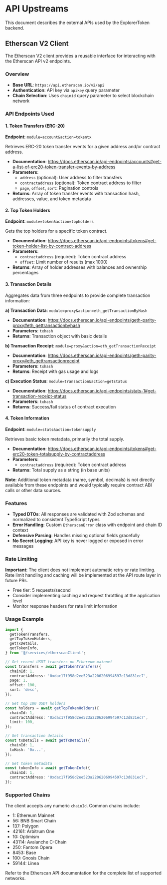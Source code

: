 # API Upstreams

This document describes the external APIs used by the ExplorerToken backend.

## Etherscan V2 Client

The Etherscan V2 client provides a reusable interface for interacting with the Etherscan API v2 endpoints.

### Overview

- **Base URL**: `https://api.etherscan.io/v2/api`
- **Authentication**: API key via `apikey` query parameter
- **Chain Selection**: Uses `chainid` query parameter to select blockchain network

### API Endpoints Used

#### 1. Token Transfers (ERC-20)

**Endpoint**: `module=account&action=tokentx`

Retrieves ERC-20 token transfer events for a given address and/or contract address.

- **Documentation**: https://docs.etherscan.io/api-endpoints/accounts#get-a-list-of-erc20-token-transfer-events-by-address
- **Parameters**:
  - `address` (optional): User address to filter transfers
  - `contractaddress` (optional): Token contract address to filter
  - `page`, `offset`, `sort`: Pagination controls
- **Returns**: Array of token transfer events with transaction hash, addresses, value, and token metadata

#### 2. Top Token Holders

**Endpoint**: `module=token&action=topholders`

Gets the top holders for a specific token contract.

- **Documentation**: https://docs.etherscan.io/api-endpoints/tokens#get-token-holder-list-by-contract-address
- **Parameters**:
  - `contractaddress` (required): Token contract address
  - `offset`: Limit number of results (max 1000)
- **Returns**: Array of holder addresses with balances and ownership percentages

#### 3. Transaction Details

Aggregates data from three endpoints to provide complete transaction information:

**a) Transaction Data**: `module=proxy&action=eth_getTransactionByHash`

- **Documentation**: https://docs.etherscan.io/api-endpoints/geth-parity-proxy#eth_gettransactionbyhash
- **Parameters**: `txhash`
- **Returns**: Transaction object with basic details

**b) Transaction Receipt**: `module=proxy&action=eth_getTransactionReceipt`

- **Documentation**: https://docs.etherscan.io/api-endpoints/geth-parity-proxy#eth_gettransactionreceipt
- **Parameters**: `txhash`
- **Returns**: Receipt with gas usage and logs

**c) Execution Status**: `module=transaction&action=getstatus`

- **Documentation**: https://docs.etherscan.io/api-endpoints/stats-1#get-transaction-receipt-status
- **Parameters**: `txhash`
- **Returns**: Success/fail status of contract execution

#### 4. Token Information

**Endpoint**: `module=stats&action=tokensupply`

Retrieves basic token metadata, primarily the total supply.

- **Documentation**: https://docs.etherscan.io/api-endpoints/tokens#get-erc20-token-totalsupply-by-contractaddress
- **Parameters**:
  - `contractaddress` (required): Token contract address
- **Returns**: Total supply as a string (in base units)

**Note**: Additional token metadata (name, symbol, decimals) is not directly available from these endpoints and would typically require contract ABI calls or other data sources.

### Features

- **Typed DTOs**: All responses are validated with Zod schemas and normalized to consistent TypeScript types
- **Error Handling**: Custom `EtherscanError` class with endpoint and chain ID context
- **Defensive Parsing**: Handles missing optional fields gracefully
- **No Secret Logging**: API key is never logged or exposed in error messages

### Rate Limiting

**Important**: The client does not implement automatic retry or rate limiting. Rate limit handling and caching will be implemented at the API route layer in future PRs.

- Free tier: 5 requests/second
- Consider implementing caching and request throttling at the application level
- Monitor response headers for rate limit information

### Usage Example

```typescript
import {
  getTokenTransfers,
  getTopTokenHolders,
  getTxDetails,
  getTokenInfo,
} from '@/services/etherscanClient';

// Get recent USDT transfers on Ethereum mainnet
const transfers = await getTokenTransfers({
  chainId: 1,
  contractAddress: '0xdac17f958d2ee523a2206206994597c13d831ec7',
  page: 1,
  offset: 100,
  sort: 'desc',
});

// Get top 100 USDT holders
const holders = await getTopTokenHolders({
  chainId: 1,
  contractAddress: '0xdac17f958d2ee523a2206206994597c13d831ec7',
  limit: 100,
});

// Get transaction details
const txDetails = await getTxDetails({
  chainId: 1,
  txHash: '0x...',
});

// Get token metadata
const tokenInfo = await getTokenInfo({
  chainId: 1,
  contractAddress: '0xdac17f958d2ee523a2206206994597c13d831ec7',
});
```

### Supported Chains

The client accepts any numeric `chainId`. Common chains include:

- 1: Ethereum Mainnet
- 56: BNB Smart Chain
- 137: Polygon
- 42161: Arbitrum One
- 10: Optimism
- 43114: Avalanche C-Chain
- 250: Fantom Opera
- 8453: Base
- 100: Gnosis Chain
- 59144: Linea

Refer to the Etherscan API documentation for the complete list of supported networks.
